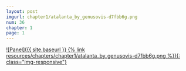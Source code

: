 ```yaml
---
layout: post
imgurl: chapter1/atalanta_by_genusovis-d7fbb6g.png
num: 36
chapter: 1
page: 1
---
```


[![Panel]({{ site.baseurl }} {% link resources/chapters/chapter1/atalanta_by_genusovis-d7fbb6g.png %}){: class="img-responsive"}]({{page.previous.url}}#panel)